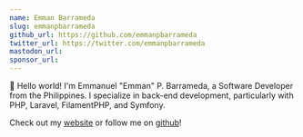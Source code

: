 ```yaml
---
name: Emman Barrameda
slug: emmanpbarrameda
github_url: https://github.com/emmanpbarrameda
twitter_url: https://twitter.com/emmanpbarrameda
mastodon_url:
sponsor_url:
---
```


👋 Hello world! I'm Emmanuel "Emman" P. Barrameda, a Software Developer from the Philippines. I specialize in back-end development, particularly with PHP, Laravel, FilamentPHP, and Symfony.

Check out my [website](https://emmanpbarrameda.github.io) or follow me on [github](https://emmanpbarrameda.github.io/github)!